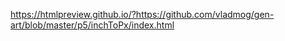 https://htmlpreview.github.io/?https://github.com/vladmog/gen-art/blob/master/p5/inchToPx/index.html
